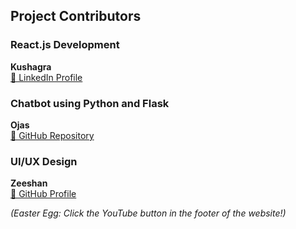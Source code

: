 ## Project Contributors  

### React.js Development  
**Kushagra**  
[🔗 LinkedIn Profile](#)  

### Chatbot using Python and Flask  
**Ojas**  
[🔗 GitHub Repository](#)  

### UI/UX Design  
**Zeeshan**  
[🔗 GitHub Profile](#)  

*(Easter Egg: Click the YouTube button in the footer of the website!)*  
